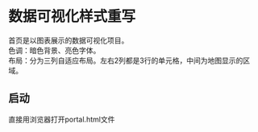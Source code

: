 # 数据可视化样式重写
首页是以图表展示的数据可视化项目。  
色调：暗色背景、亮色字体。  
布局：分为三列自适应布局。左右2列都是3行的单元格，中间为地图显示的区域。
## 启动
直接用浏览器打开portal.html文件